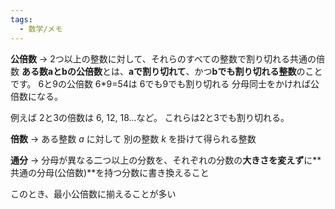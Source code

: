 ```yaml
---
tags:
  - 数学/メモ
---
```

**公倍数** -> 2つ以上の整数に対して、それらのすべての整数で割り切れる共通の倍数
**ある数aとbの公倍数**とは、**aで割り切れて**、かつ**bでも割り切れる整数**のことです。
6と9の公倍数 6*9=54は 6でも9でも割り切れる 分母同士をかければ公倍数になる。

例えば 2と3の倍数は 6, 12, 18...など。 これらは2と3でも割り切れる。

**倍数** -> ある整数 $a$ に対して 別の整数 $k$ を掛けて得られる整数

**通分** -> 分母が異なる二つ以上の分数を、それぞれの分数の**大きさを変えず**に**共通の分母(公倍数)**を持つ分数に書き換えること

このとき、最小公倍数に揃えることが多い





